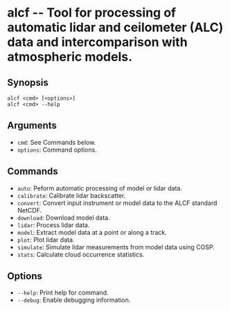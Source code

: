 alcf -- Tool for processing of automatic lidar and ceilometer (ALC) data and intercomparison with atmospheric models.
====

Synopsis
--------

    alcf <cmd> [<options>]
    alcf <cmd> --help

Arguments
---------

- `cmd`: See Commands below.
- `options`: Command options.

Commands
--------

- `auto`: Peform automatic processing of model or lidar data.
- `calibrate`: Calibrate lidar backscatter.
- `convert`: Convert input instrument or model data to the ALCF standard NetCDF.
- `download`: Download model data.
- `lidar`: Process lidar data.
- `model`: Extract model data at a point or along a track.
- `plot`: Plot lidar data.
- `simulate`: Simulate lidar measurements from model data using COSP.
- `stats`: Calculate cloud occurrence statistics.

Options
-------

- `--help`: Print help for command.
- `--debug`: Enable debugging information.
